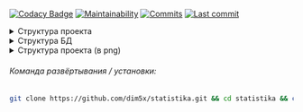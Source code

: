 [![Codacy Badge](https://app.codacy.com/project/badge/Grade/394fdb6ea9b7416e9b43fd75aa23caed)](https://app.codacy.com/gh/dim5x/statistika/dashboard?utm_source=gh&utm_medium=referral&utm_content=&utm_campaign=Badge_grade)
[![Maintainability](https://api.codeclimate.com/v1/badges/64ff277d3979ce6f4f83/maintainability)](https://codeclimate.com/github/dim5x/statistika/maintainability)
[![Commits](https://badgen.net/github/commits/dim5x/statistika)]()
[![Last commit](https://badgen.net/github/last-commit/dim5x/statistika)]()


<details>
<summary>
Структура проекта
</summary>

    ┌───
    │   .gitignore                          - для указания файлов и каталогов, которые должны быть проигнорированы при коммите.
    │   deploy.sh                           - скрипт для развёртывания на виртуальной машине.                                  
    │   readme.md                           - текущий файл, содержащий информацию о проекте.
    │   requirements.txt                    - для указания зависимостей (библиотек и их версий), необходимых для работы проекта.
    │   statistics.pyproj                   - файл конфигурации проекта для Python в Visual Studio. 
    │   statistics.sln                      - для хранения информации о проекте и его компонентах в Visual Studio. 
    │   update.sh                           -  
    │
    ├───.github
    │   └───workflows
    │           static.yml                  -
    ├───cicd
    │       db_initialization.py            -
    │    
    ├───doc
    │       index.html                      -
    │       search.js
    │       Stat.png
    │       statistika.html                 -
    │       _config.yml
    │
    ├───source
    │   │   db_management.py                -
    │   │   statistika.py                   - основной скрипт.
    │   │
    │   ├───static
    │   │   ├───css
    │   │   │   │   base.css                -
    │   │   │   │   game.css                -
    │   │   │   │   index.css               -
    │   │   │   │   login.css               - 
    │   │   │   │   maintable.css           -
    │   │   │   │   modal.css               -  
    │   │   │   │   player.css              -
    │   │   │   │   score.css               -
    │   │   │   │   season.css              -
    │   │   │   │
    │   │   │   └───out
    │   │   │           tabulator.min.css   - минимизированный файл стилей CSS для библиотеки Tabulator.
    │   │   │
    │   │   ├───img
    │   │   │       favicon-32x32.png       - иконка, которая используется веб-сайтами для отображения во вкладке браузера.
    │   │   │       404.png                 - для страницы 404.
    │   │   │
    │   │   └───js
    │   │       │   check_packets.js        -
    │   │       │   modal.js                -
    │   │       │   table_main.js           - обработчик главной таблицы.
    │   │       │   table_players.js        - обработчик таблицы игроков.
    │   │       │   table_teams.js          -
    │   │       │
    │   │       └───out
    │   │               jquery-3.6.0.min.js - минимизированный файл библиотеки jQuery.
    │   │               tabulator.min.js    - файл библиотеки Tabulator, которая используется для создания интерактивных таблиц.
    │   │
    │   └───templates
    │           404.html                    -
    │           add_game.html
    │           add_player.html
    │           add_score.html
    │           add_team.html               -
    │           base.html
    │           index.html
    │           login.html
    │           main_table.html             -
    │
    ├───tests
    │       test_app.py                     -
    │
    └───util
        │   data.db                         - актуальные данные на 30.05.2024 (1373 записи).
        │   parsing_maii_to_db.py           - скрипт парсер МАИИ.
        │
        └───sql
                teams_questions.txt
                teams_rating.txt

</details>

<details>
<summary>
Структура БД
</summary>
    
```mermaid
erDiagram
    games }|--|{ game_result : places
    games {
        int id
        date date
    }
    teams }|--|{ game_result : contains
    teams {
        int id
        string name
    }
    game_result {
        int game_id
        string game_type
        int team_id
        int team_score
    }
    players{
        int id
        string fio
        int player_id
    }
    scores{
        int position
        int score
    }
    users{
        string login
        string salt
        string hash
    }
```
</details>

<details>
<summary>
Структура проекта (в png)
</summary>

(а здесь в формате холста Obsidian: https://www.sharecanvas.io/p/stat)

![Stat.png](doc/Stat.png)
    
</details>


###### Команда развёртывания / установки:

```bash
git clone https://github.com/dim5x/statistika.git && cd statistika && chmod +x deploy.sh && sudo ./deploy.sh
```
